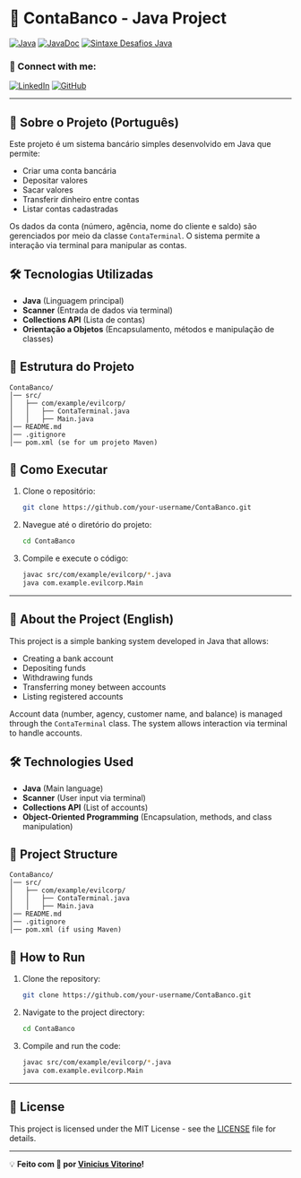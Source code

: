 # 📌 ContaBanco - Java Project

[![Java](https://img.shields.io/badge/Java-ED8B00?style=for-the-badge&logo=java&logoColor=white&color=black)](https://www.java.com)
[![JavaDoc](https://img.shields.io/badge/JavaDoc-007396?style=for-the-badge&logo=java&logoColor=white&color=black)](https://docs.oracle.com/en/java/)
[![Sintaxe Desafios Java](https://img.shields.io/badge/Sintaxe_Desafios-Java-007396?style=for-the-badge&logo=java&logoColor=white&color=red)](https://github.com/digitalinnovationone/trilha-java-basico/tree/main/desafios/sintaxe)



### 📲 Connect with me:
[![LinkedIn](https://img.shields.io/badge/LinkedIn-0A66C2?style=for-the-badge&logo=linkedin&logoColor=white)](https://www.linkedin.com/in/viniciusvitorinodossantos)
[![GitHub](https://img.shields.io/badge/GitHub-100000?style=for-the-badge&logo=github&logoColor=white)](https://github.com//ViniciusVitorinoSantos)

---

## 📜 Sobre o Projeto (Português)
Este projeto é um sistema bancário simples desenvolvido em Java que permite:

- Criar uma conta bancária
- Depositar valores
- Sacar valores
- Transferir dinheiro entre contas
- Listar contas cadastradas

Os dados da conta (número, agência, nome do cliente e saldo) são gerenciados por meio da classe `ContaTerminal`. O sistema permite a interação via terminal para manipular as contas.

## 🛠️ Tecnologias Utilizadas
- **Java** (Linguagem principal)
- **Scanner** (Entrada de dados via terminal)
- **Collections API** (Lista de contas)
- **Orientação a Objetos** (Encapsulamento, métodos e manipulação de classes)

## 📂 Estrutura do Projeto
```
ContaBanco/
│── src/
│   ├── com/example/evilcorp/
│   │   ├── ContaTerminal.java
│   │   ├── Main.java
│── README.md
│── .gitignore
│── pom.xml (se for um projeto Maven)
```

## 🚀 Como Executar
1. Clone o repositório:
   ```sh
   git clone https://github.com/your-username/ContaBanco.git
   ```
2. Navegue até o diretório do projeto:
   ```sh
   cd ContaBanco
   ```
3. Compile e execute o código:
   ```sh
   javac src/com/example/evilcorp/*.java
   java com.example.evilcorp.Main
   ```

---

## 📜 About the Project (English)
This project is a simple banking system developed in Java that allows:

- Creating a bank account
- Depositing funds
- Withdrawing funds
- Transferring money between accounts
- Listing registered accounts

Account data (number, agency, customer name, and balance) is managed through the `ContaTerminal` class. The system allows interaction via terminal to handle accounts.

## 🛠️ Technologies Used
- **Java** (Main language)
- **Scanner** (User input via terminal)
- **Collections API** (List of accounts)
- **Object-Oriented Programming** (Encapsulation, methods, and class manipulation)

## 📂 Project Structure
```
ContaBanco/
│── src/
│   ├── com/example/evilcorp/
│   │   ├── ContaTerminal.java
│   │   ├── Main.java
│── README.md
│── .gitignore
│── pom.xml (if using Maven)
```

## 🚀 How to Run
1. Clone the repository:
   ```sh
   git clone https://github.com/your-username/ContaBanco.git
   ```
2. Navigate to the project directory:
   ```sh
   cd ContaBanco
   ```
3. Compile and run the code:
   ```sh
   javac src/com/example/evilcorp/*.java
   java com.example.evilcorp.Main
   ```

---

## 📝 License
This project is licensed under the MIT License - see the [LICENSE](LICENSE) file for details.

---

💡 **Feito com 💙 por [Vinicius Vitorino](https://github.com/https://ViniciusVitorinoSantos)!**

